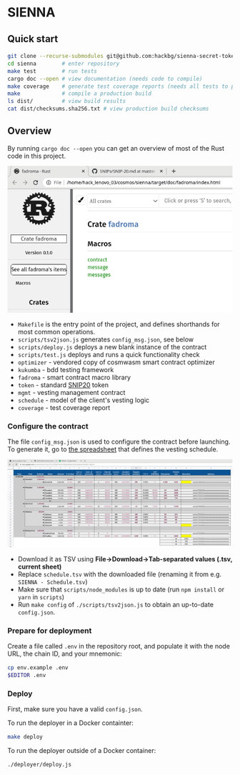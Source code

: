 # SIENNA

## Quick start

```sh
git clone --recurse-submodules git@github.com:hackbg/sienna-secret-token.git sienna 
cd sienna        # enter repository
make test        # run tests
cargo doc --open # view documentation (needs code to compile)
make coverage    # generate test coverage reports (needs all tests to pass)
make             # compile a production build
ls dist/         # view build results
cat dist/checksums.sha256.txt # view production build checksums
```

## Overview

By running `cargo doc --open` you can get an overview of most of the Rust
code in this project.

![](docs/cargo_docs_exist.png)

* `Makefile` is the entry point of the project,
  and defines shorthands for most common operations.
* `scripts/tsv2json.js` generates `config_msg.json`, see below
* `scripts/deploy.js` deploys a new blank instance of the contract
* `scripts/test.js` deploys and runs a quick functionality check
* `optimizer` - vendored copy of cosmwasm smart contract optimizer
* `kukumba` - bdd testing framework
* `fadroma` - smart contract macro library
* `token` - standard [SNIP20](https://github.com/SecretFoundation/SNIPs/blob/master/SNIP-20.md) token
* `mgmt` - vesting management contract
* `schedule` - model of the client's vesting logic
* `coverage`  - test coverage report

### Configure the contract

The file `config_msg.json` is used to configure the contract before launching.
To generate it, go to [the spreadsheet](https://docs.google.com/spreadsheets/d/1sgj-nTE_b25F8O740Av7XYByOzkD0qNx1Jk63G2qRwY/)
that defines the vesting schedule.

![](./docs/schedule_and_data_model.png)

* Download it as TSV using **File->Download->Tab-separated values (.tsv, current sheet)**
* Replace `schedule.tsv` with the downloaded file (renaming it from e.g. `SIENNA - Schedule.tsv`)
* Make sure that `scripts/node_modules` is up to date (run `npm install` or `yarn` in `scripts`)
* Run `make config` of `./scripts/tsv2json.js` to obtain an up-to-date `config.json`.


### Prepare for deployment

Create a file called `.env` in the repository root, and populate it with
the node URL, the chain ID, and your mnemonic:

```sh
cp env.example .env
$EDITOR .env
```

### Deploy

First, make sure you have a valid `config.json`.

To run the deployer in a Docker containter:
```sh
make deploy
```

To run the deployer outside of a Docker container:
```sh
./deployer/deploy.js
```

